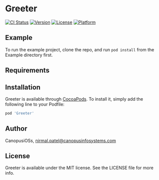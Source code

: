 # Greeter

[![CI Status](https://img.shields.io/travis/CanopusiOSs/Greeter.svg?style=flat)](https://travis-ci.org/CanopusiOSs/Greeter)
[![Version](https://img.shields.io/cocoapods/v/Greeter.svg?style=flat)](https://cocoapods.org/pods/Greeter)
[![License](https://img.shields.io/cocoapods/l/Greeter.svg?style=flat)](https://cocoapods.org/pods/Greeter)
[![Platform](https://img.shields.io/cocoapods/p/Greeter.svg?style=flat)](https://cocoapods.org/pods/Greeter)

## Example

To run the example project, clone the repo, and run `pod install` from the Example directory first.

## Requirements

## Installation

Greeter is available through [CocoaPods](https://cocoapods.org). To install
it, simply add the following line to your Podfile:

```ruby
pod 'Greeter'
```

## Author

CanopusiOSs, nirmal.patel@canopusinfosystems.com

## License

Greeter is available under the MIT license. See the LICENSE file for more info.
